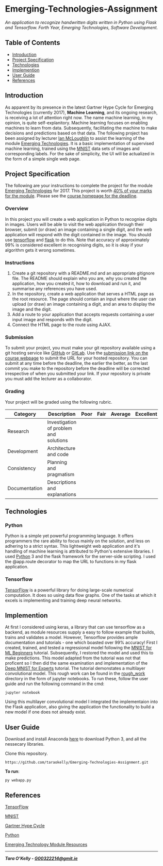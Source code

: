 # Emerging-Technologies-Assignment

*An application to recognize handwritten digits written in Python using Flask and Tensorflow. Forth Year, Emerging Technologies, Software Development.*

## Table of Contents

+ [Introduction](#introduction)
+ [Project Specification](#project-specification)
+ [Technologies](#technologies)
+ [Implemention](#implemention)
+ [User Guide](#user-guide)
+ [References](#references)

## Introduction

As apparent by its presence in the latest Gartner Hype Cycle for Emerging Technologies (currently 2017), **Machine Learning**, and its ongoing research, is receiving a lot of attention right now. The name machine learning, in my opinion, is quite self-explanitory. Machine learning focuses on enabling machines to learn from data. Subsequently, facilitating the machine to make decisions and predictions based on that data. 
The following project has been assigned by lecturer [Ian McLoughlin](https://ianmcloughlin.github.io/) to assist the learning of the module [Emerging Technologies](https://emerging-technologies.github.io). It is a basic implementation of supervised machine learning, trained using the [MNIST](http://yann.lecun.com/exdb/mnist/) data sets of images and corresponding labels. For the sake of simplicity, the UI will be actualized in the form of a simple single web page.

## Project Specification

The following are your instructions to complete the project for the module [Emerging Technologies](https://emerging-technologies.github.io) for 2017.
This project is worth [40% of your marks for the module](https://emerging-technologies.github.io/#assessment-information).
Please see the [course homepage for the deadline](https://emerging-technologies.github.io/#submit-ca).

### Overview
In this project you will create a web application in Python to recognise digits in images.
Users will be able to visit the web application through their browser, submit (or draw) an image containing a single digit, and the web application will respond with the digit contained in the image.
You should use [tensorflow](https://www.tensorflow.org/) and [flask](http://flask.pocoo.org/) to do this.
Note that accuracy of approximately 99% is considered excellent in recognising digits, so it is okay if your algorithm gets it wrong sometimes.

### Instructions
1. Create a git repository with a README.md and an appropriate gitignore file. The README should explain who you are, why you created the application, how you created it, how to download and run it, and summarise any references you have used.
2. In the repository, create a web application that serves a HTML page as the root resource. The page should contain an input where the user can upload (or draw) an image containing a digit, and an area to display the image and the digit.
3. Add a route to your application that accepts requests containing a user input image and responds with the digit.
4. Connect the HTML page to the route using AJAX.

### Submission
To submit your project, you must make your git repository available using a git hosting service like [GitHub](https://github.com/) or [GitLab](https://gitlab.com).
Use the [submission link on the course webpage](https://emerging-technologies.github.io/#submit-ca) to submit the URL for your hosted repository.
You can submit at any time before the deadline, the earlier the better, as the last commit you make to the repository before the deadline will be corrected irrespective of when you submitted your link.
If your repository is private you must add the lecturer as a collaborator.

### Grading 
Your project will be graded using the following rubric.

| Category      | Description                            | Poor | Fair | Average | Excellent | Distinct |
|---------------|----------------------------------------|------|------|---------|-----------|----------|
| Research      | Investigation of problem and solutions | | | | | |
| Development   | Architecture and code                  | | | | | |
| Consistency   | Planning and pragmatism                | | | | | |
| Documentation | Descriptions and explanations          | | | | | |

## Technologies

### Python

Python is a simple yet powerful programming language. It offers programmers the rare ability to focus mainly on the solution, and less on adhering to a strict syntax. This lightweight web application and it's handling of machine learning is attributed to Python's extensive libraries. I used [Python](https://www.python.org/) 3 and the flask framework for the server-side scripting. I used the @app.route decorator to map the URL to functions in my flask application.

### Tensorflow

[TensorFlow](https://www.tensorflow.org/) is a powerful library for doing large-scale numerical computation. It does so using data flow graphs. One of the tasks at which it excels is implementing and training deep neural networks. 

## Implemention

At first I considered using keras, a library that can use tensorflow as a backend, as module resources supply a easy to follow example that builds, trains and validates a model. However, Tensorflow provides ample documentation and tutorials - one which boasted over 99% accuracy! First I created, trained, and tested a regressional model following the [MNIST for ML Beginners](https://www.tensorflow.org/get_started/mnist/beginners) tutorial. Subsequently, I restored the model and used this to make predictions. This model adapted from the tutorial was not that proficent so I then did the same examination and implementation of the [Deep MNIST for Experts](https://www.tensorflow.org/get_started/mnist/pros) tutorial. The tutorial demonstates a multilayer convolutional model. This rough work can be found in the [rough_work](https://github.com/taraokelly/Emerging-Technologies-Assignment/tree/master/rough_work) directory in the form of jupyter notebooks. To run these, follow the user guide and run the following command in the cmd:

```
jupyter notebook
```

Using this multilayer convolutional model I integrated the implementaion into the Flask application, also giving the application the functionality to build a new model if one does not already exist.

## User Guide

Download and install Anaconda [here](https://anaconda.org/anaconda/python) to download Python 3, and all the nessecary libraries.

Clone this repository.

```
https://github.com/taraokelly/Emerging-Technologies-Assignment.git
```

__To run__:

```
py webapp.py
```


## References

[TensorFlow](https://www.tensorflow.org/)

[MNIST](http://yann.lecun.com/exdb/mnist/)

[Gartner Hype Cycle](https://www.gartner.com/smarterwithgartner/top-trends-in-the-gartner-hype-cycle-for-emerging-technologies-2017/)

[Python](https://www.python.org/)

[Emerging Technology Module Resources](https://emerging-technologies.github.io/)

-----

__*Tara O'Kelly - G00322214@gmit.ie*__